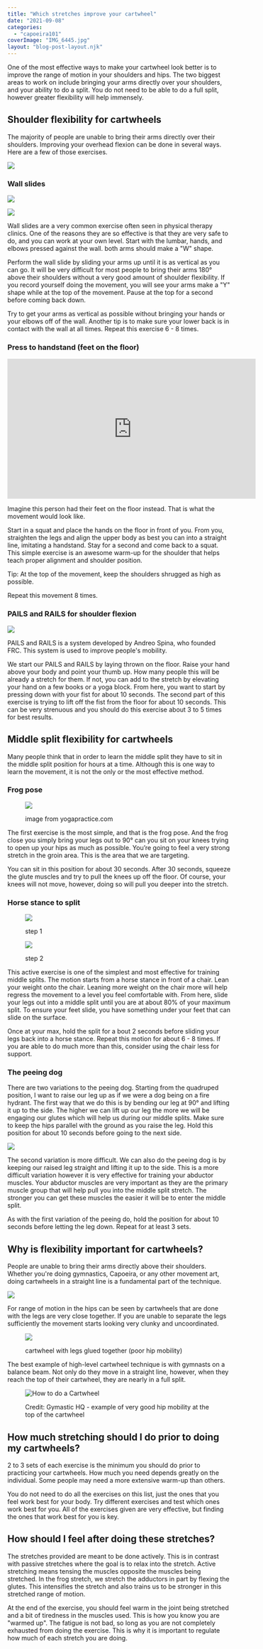 ```yaml
---
title: "Which stretches improve your cartwheel"
date: "2021-09-08"
categories: 
  - "capoeira101"
coverImage: "IMG_6445.jpg"
layout: "blog-post-layout.njk"
---
```


One of the most effective ways to make your cartwheel look better is to improve the range of motion in your shoulders and hips. The two biggest areas to work on include bringing your arms directly over your shoulders, and your ability to do a split. You do not need to be able to do a full split, however greater flexibility will help immensely.

## Shoulder flexibility for cartwheels

The majority of people are unable to bring their arms directly over their shoulders. Improving your overhead flexion can be done in several ways. Here are a few of those exercises.

[![](images/4BA3A12A-4DC9-4B3B-AA66-B284E76B32EC-1024x1024.png)](https://dendearts.com/wp-content/uploads/2021/05/4BA3A12A-4DC9-4B3B-AA66-B284E76B32EC.png)

### Wall slides

[![](images/IMG_6438-1024x584.jpg)](https://dendearts.com/wp-content/uploads/2021/09/IMG_6438.jpg)

[![](images/IMG_6439-2-1024x582.jpg)](https://dendearts.com/wp-content/uploads/2021/09/IMG_6439-2.jpg)

Wall slides are a very common exercise often seen in physical therapy clinics. One of the reasons they are so effective is that they are very safe to do, and you can work at your own level. Start with the lumbar, hands, and elbows pressed against the wall. both arms should make a "W" shape.

Perform the wall slide by sliding your arms up until it is as vertical as you can go. It will be very difficult for most people to bring their arms 180° above their shoulders without a very good amount of shoulder flexibility. If you record yourself doing the movement, you will see your arms make a "Y" shape while at the top of the movement. Pause at the top for a second before coming back down.

Try to get your arms as vertical as possible without bringing your hands or your elbows off of the wall. Another tip is to make sure your lower back is in contact with the wall at all times. Repeat this exercise 6 - 8 times.

### Press to handstand (feet on the floor)

<iframe width="560" height="315" src="https://www.youtube.com/embed/NJAPGP9MtAo" title="YouTube video player" frameborder="0" allow="accelerometer; autoplay; clipboard-write; encrypted-media; gyroscope; picture-in-picture" allowfullscreen></iframe>

Imagine this person had their feet on the floor instead. That is what the movement would look like.

Start in a squat and place the hands on the floor in front of you. From you, straighten the legs and align the upper body as best you can into a straight line, imitating a handstand. Stay for a second and come back to a squat. This simple exercise is an awesome warm-up for the shoulder that helps teach proper alignment and shoulder position.

Tip: At the top of the movement, keep the shoulders shrugged as high as possible.

Repeat this movement 8 times.

### PAILS and RAILS for shoulder flexion

[![](images/IMG_6443-1024x506.png)](https://dendearts.com/wp-content/uploads/2021/09/IMG_6443.png)

PAILS and RAILS is a system developed by Andreo Spina, who founded FRC. This system is used to improve people's mobility.

We start our PAILS and RAILS by laying thrown on the floor. Raise your hand above your body and point your thumb up. How many people this will be already a stretch for them. If not, you can add to the stretch by elevating your hand on a few books or a yoga block. From here, you want to start by pressing down with your fist for about 10 seconds. The second part of this exercise is trying to lift off the fist from the floor for about 10 seconds. This can be very strenuous and you should do this exercise about 3 to 5 times for best results.

## Middle split flexibility for cartwheels

Many people think that in order to learn the middle split they have to sit in the middle split position for hours at a time. Although this is one way to learn the movement, it is not the only or the most effective method.

### Frog pose

<figure>

[![](images/Mandukasana-—-Frog-Pose-1.jpeg)](https://dendearts.com/wp-content/uploads/2021/09/Mandukasana-—-Frog-Pose-1.jpeg)

<figcaption>

image from yogapractice.com

</figcaption>

</figure>

The first exercise is the most simple, and that is the frog pose. And the frog close you simply bring your legs out to 90° can you sit on your knees trying to open up your hips as much as possible. You’re going to feel a very strong stretch in the groin area. This is the area that we are targeting.

You can sit in this position for about 30 seconds. After 30 seconds, squeeze the glute muscles and try to pull the knees up off the floor. Of course, your knees will not move, however, doing so will pull you deeper into the stretch.

### Horse stance to split

<figure>

[![](images/IMG_6444.jpg)](https://dendearts.com/wp-content/uploads/2021/09/IMG_6444.jpg)

<figcaption>

step 1

</figcaption>

</figure>

<figure>

[![](images/IMG_6445.jpg)](https://dendearts.com/wp-content/uploads/2021/09/IMG_6445.jpg)

<figcaption>

step 2

</figcaption>

</figure>

This active exercise is one of the simplest and most effective for training middle splits. The motion starts from a horse stance in front of a chair. Lean your weight onto the chair. Leaning more weight on the chair more will help regress the movement to a level you feel comfortable with. From here, slide your legs out into a middle split until you are at about 80% of your maximum split. To ensure your feet slide, you have something under your feet that can slide on the surface.

Once at your max, hold the split for a bout 2 seconds before sliding your legs back into a horse stance. Repeat this motion for about 6 - 8 times. If you are able to do much more than this, consider using the chair less for support.

### The peeing dog

There are two variations to the peeing dog. Starting from the quadruped position, I want to raise our leg up as if we were a dog being on a fire hydrant. The first way that we do this is by bending our leg at 90° and lifting it up to the side. The higher we can lift up our leg the more we will be engaging our glutes which will help us during our middle splits. Make sure to keep the hips parallel with the ground as you raise the leg. Hold this position for about 10 seconds before going to the next side.

[![](images/IMG_6440-1024x548.jpg)](https://dendearts.com/wp-content/uploads/2021/09/IMG_6440.jpg)

The second variation is more difficult. We can also do the peeing dog is by keeping our raised leg straight and lifting it up to the side. This is a more difficult variation however it is very effective for training your abductor muscles. Your abductor muscles are very important as they are the primary muscle group that will help pull you into the middle split stretch. The stronger you can get these muscles the easier it will be to enter the middle split.

As with the first variation of the peeing do, hold the position for about 10 seconds before letting the leg down. Repeat for at least 3 sets.

## Why is flexibility important for cartwheels?

People are unable to bring their arms directly above their shoulders. Whether you're doing gymnastics, Capoeira, or any other movement art, doing cartwheels in a straight line is a fundamental part of the technique.

[![](images/2-768x1024.png)](https://dendearts.com/wp-content/uploads/2021/09/2.png)

For range of motion in the hips can be seen by cartwheels that are done with the legs are very close together. If you are unable to separate the legs sufficiently the movement starts looking very clunky and uncoordinated.

<figure>

[![](images/bad-cartwheel-1-1024x682.jpeg)](https://dendearts.com/wp-content/uploads/2021/09/bad-cartwheel-1.jpeg)

<figcaption>

cartwheel with legs glued together (poor hip mobility)

</figcaption>

</figure>

The best example of high-level cartwheel technique is with gymnasts on a balance beam. Not only do they move in a straight line, however, when they reach the top of their cartwheel, they are nearly in a full split.

<figure>

![How to do a Cartwheel](images/how-to-do-a-cartwheel.png)

<figcaption>

Credit: Gymastic HQ - example of very good hip mobility at the top of the cartwheel

</figcaption>

</figure>

## How much stretching should I do prior to doing my cartwheels?

2 to 3 sets of each exercise is the minimum you should do prior to practicing your cartwheels. How much you need depends greatly on the individual. Some people may need a more extensive warm-up than others.

You do not need to do all the exercises on this list, just the ones that you feel work best for your body. Try different exercises and test which ones work best for you. All of the exercises given are very effective, but finding the ones that work best for you is key.

## How should I feel after doing these stretches?

The stretches provided are meant to be done actively. This is in contrast with passive stretches where the goal is to relax into the stretch. Active stretching means tensing the muscles opposite the muscles being stretched. In the frog stretch, we stretch the adductors in part by flexing the glutes. This intensifies the stretch and also trains us to be stronger in this stretched range of motion.

At the end of the exercise, you should feel warm in the joint being stretched and a bit of tiredness in the muscles used. This is how you know you are "warmed up". The fatigue is not bad, so long as you are not completely exhausted from doing the exercise. This is why it is important to regulate how much of each stretch you are doing.
